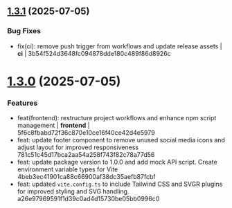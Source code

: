 ## [1.3.1](https://github.com/Lucaas27/planora/compare/v1.3.0...v1.3.1) (2025-07-05)


### Bug Fixes

* fix(ci): remove push trigger from workflows and update release assets  | **ci** |   3b54f524d3648fc094878dde180c489f86d8926c

# [1.3.0](https://github.com/Lucaas27/planora/compare/v1.2.0...v1.3.0) (2025-07-05)


### Features

* feat(frontend): restructure project workflows and enhance npm script management  | **frontend** |   5f6c8fbabd72f36c870e10ce16f40ce42d4e5979 
* feat: update footer component to remove unused social media icons and adjust layout for improved responsiveness   781c51c45d17bca2aa54a258f743f82c78a77d56 
* feat: update package version to 1.0.0 and add mock API script. Create environment variable types for Vite   4beb3ec41901ca88c66900af38dc35aefb87fcbf 
* feat: updated `vite.config.ts` to include Tailwind CSS and SVGR plugins for improved styling and SVG handling.   a26e97969591f1d39c0ad4d15730be05bb0996c0
